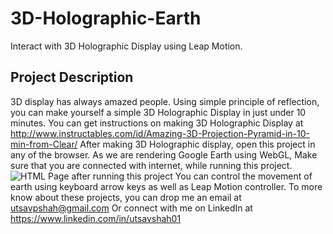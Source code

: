 # 3D-Holographic-Earth
Interact with 3D Holographic Display using Leap Motion.

## Project Description
3D display has always amazed people. Using simple principle of reflection, you can make yourself a simple 3D Holographic Display in just under 10 minutes. You can get instructions on making 3D Holographic Display at http://www.instructables.com/id/Amazing-3D-Projection-Pyramid-in-10-min-from-Clear/
After making 3D Holographic display, open this project in any of the browser. As we are rendering Google Earth using WebGL, Make sure that you are connected with internet, while running this project.
![HTML Page after running this project](../../3D-Holographic-Earth-Leap/Screenshot.jpg?raw=true "Earth views in HTML page")
You can control the movement of earth using keyboard arrow keys as well as Leap Motion controller. 
To more know about these projects, you can drop me an email at utsavpshah@gmail.com
Or connect with me on LinkedIn at 
https://www.linkedin.com/in/utsavshah01
